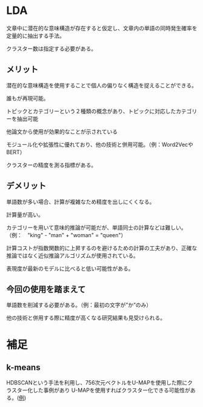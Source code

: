 # LDA

文章中に潜在的な意味構造が存在すると仮定し、文章内の単語の同時発生確率を定量的に抽出する手法。

クラスター数は指定する必要がある。

## メリット

潜在的な意味構造を使用することで個人の偏りなく構造を捉えることができる。

誰もが再現可能。

トピックとカテゴリーという２種類の概念があり、トピックに対応したカテゴリーを抽出可能

他論文から使用が効果的なことが示されている

モジュール化や拡張性に優れており、他の技術と併用可能。（例：Word2VecやBERT）

クラスターの精度を測る指標がある。

## デメリット

単語数が多い場合、計算が複雑なため精度を出しにくくなる。

計算量が高い。

カテゴリーを用いて意味的推論が可能だが、単語同士の計算などは難しい。（例：　"king" - "man" + "woman" = "queen"）

計算コストが指数関数的に上昇するのを避けるための計算の工夫があり、正確な推論ではなく近似推論アルゴリズムが使用されている。

表現度が最新のモデルに比べると低い可能性がある。

## 今回の使用を踏まえて

単語数を削減する必要がある。（例：最初の文字が”か”のみ）

他の技術と併用する際に精度が高くなる研究結果も見受けられる。

# 補足

## k-means

HDBSCANという手法を利用し、756次元ベクトルをU-MAPを使用した際にクラスター化した事例があり
U-MAPを使用すればクラスター化できる可能性がある。([例](https://github.com/ddangelov/Top2Vec))


